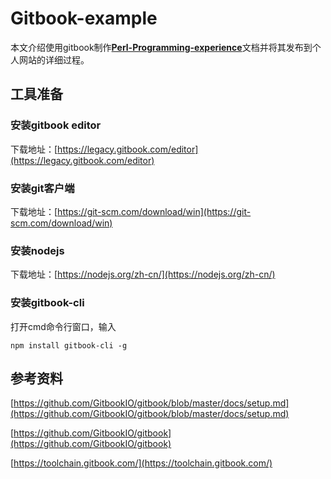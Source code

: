 # Gitbook-example

本文介绍使用gitbook制作[**Perl-Programming-experience**](https://github.com/gwlwmm/Perl-Programming-experience)文档并将其发布到个人网站的详细过程。

## 工具准备

### 安装gitbook editor

下载地址：[https://legacy.gitbook.com/editor](https://legacy.gitbook.com/editor)

### 安装git客户端

下载地址：[https://git-scm.com/download/win](https://git-scm.com/download/win)

### 安装nodejs

下载地址：[https://nodejs.org/zh-cn/](https://nodejs.org/zh-cn/)

### 安装gitbook-cli

打开cmd命令行窗口，输入

```
npm install gitbook-cli -g
```

## 参考资料

[https://github.com/GitbookIO/gitbook/blob/master/docs/setup.md](https://github.com/GitbookIO/gitbook/blob/master/docs/setup.md)

[https://github.com/GitbookIO/gitbook](https://github.com/GitbookIO/gitbook)

[https://toolchain.gitbook.com/](https://toolchain.gitbook.com/)

